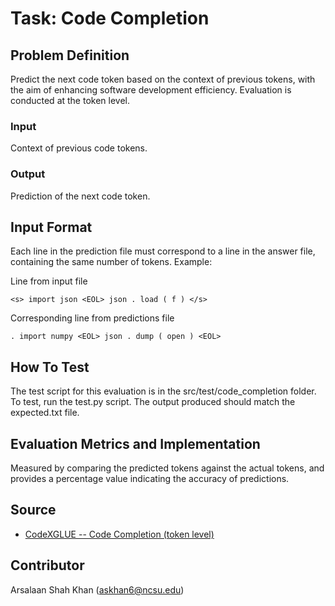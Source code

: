 # Task: Code Completion

## Problem Definition
Predict the next code token based on the context of previous tokens, with the aim of enhancing software development efficiency. 
Evaluation is conducted at the token level.

### Input
Context of previous code tokens.

### Output
Prediction of the next code token.

## Input Format
Each line in the prediction file must correspond to a line in the answer file, containing the same number of tokens. 
Example: 

Line from input file
```
<s> import json <EOL> json . load ( f ) </s>
```

Corresponding line from predictions file
```
. import numpy <EOL> json . dump ( open ) <EOL>
```

## How To Test
The test script for this evaluation is in the src/test/code_completion folder. To test, run the test.py script. The output produced should match the expected.txt file.

## Evaluation Metrics and Implementation
Measured by comparing the predicted tokens against the actual tokens, and provides a percentage value indicating the accuracy of predictions.

## Source

- [CodeXGLUE -- Code Completion (token level)](https://github.com/microsoft/CodeXGLUE/tree/main/Code-Code/CodeCompletion-token/evaluator)

## Contributor
Arsalaan Shah Khan (askhan6@ncsu.edu)
